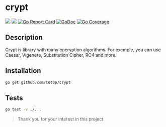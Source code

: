 # crypt

![](https://img.shields.io/github/languages/code-size/tot0p/crypt?style)
![](https://img.shields.io/github/last-commit/tot0p/crypt)
[![Go Report Card](https://goreportcard.com/badge/github.com/tot0p/crypt)](https://goreportcard.com/report/github.com/tot0p/crypt)
[![GoDoc](https://godoc.org/github.com/tot0p/crypt?status.svg)](https://godoc.org/github.com/tot0p/crypt)
[![Go Coverage](https://github.com/tot0p/crypt/wiki/coverage.svg)](https://raw.githack.com/wiki/tot0p/crypt/coverage.html)

## Description

Crypt is library with many encryption algorithms.
For exemple, you can use Caesar, Vigenere, Substitution Cipher, RC4 and more.


## Installation

```bash
go get github.com/tot0p/crypt
```


## Tests

```bash
go test -v ./...
```

> Thank you for your interest in this project